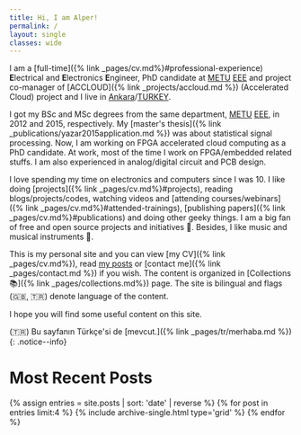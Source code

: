 ```yaml
---
title: Hi, I am Alper!
permalink: /
layout: single
classes: wide
---
```


I am a [full-time]({% link _pages/cv.md%}#professional-experience)
**E**lectrical and **E**lectronics **E**ngineer, PhD candidate at
[METU](https://www.metu.edu.tr/) [EEE](https://eee.metu.edu.tr/) and project
co-manager of [ACCLOUD]({% link
_projects/accloud.md %}) (Accelerated Cloud)
project and I live in
[Ankara](https://en.wikipedia.org/wiki/Ankara)/[TURKEY](https://en.wikipedia.org/wiki/Turkey).

I got my BSc and MSc degrees from the same department,
[METU](https://www.metu.edu.tr/) [EEE](https://eee.metu.edu.tr/), in 2012 and
2015, respectively. My [master's thesis]({% link
_publications/yazar2015application.md %}) was about statistical signal
processing. Now, I am working on FPGA accelerated cloud computing as a PhD
candidate. At work, most of the time I work on FPGA/embedded related stuffs. I
am also experienced in analog/digital circuit and PCB design.

I love spending my time on electronics and computers since I was 10. I like
doing [projects]({% link _pages/cv.md%}#projects), reading blogs/projects/codes,
watching videos and [attending courses/webinars]({% link
_pages/cv.md%}#attended-trainings), [publishing papers]({% link
_pages/cv.md%}#publications) and doing other geeky
things. I am a big fan of free and open source projects and initiatives 🐧.
Besides, I like music and musical instruments 🎵.

This is my personal site and you can view [my CV]({% link _pages/cv.md%}), read
[my posts](/log) or [contact me]({% link
_pages/contact.md %}) if you wish. The
content is organized in [Collections 📚]({% link _pages/collections.md%}) page.
The site is bilingual and flags (🇬🇧, 🇹🇷) denote language of the content.

I hope you will find some useful content on this site.

(🇹🇷) Bu sayfanın Türkçe'si de [mevcut.]({% link _pages/tr/merhaba.md %})
{: .notice--info}

# Most Recent Posts

<!-- markdownlint-capture -->
<!-- markdownlint-disable -->
<div class="entries-grid">
    {% assign entries = site.posts | sort: 'date' | reverse %}
    {% for post in entries limit:4 %}
        {% include archive-single.html type='grid' %}
    {% endfor %}
</div>
<div class="cf"></div>
<!-- markdownlint-restore -->
